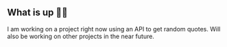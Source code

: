 ## What is up ✌🏾

I am working on a project right now using an API to get random quotes. Will also be working on other projects in the near future. 
<!---
anasemo234/anasemo234 is a ✨ special ✨ repository because its `README.md` (this file) appears on your GitHub profile.
You can click the Preview link to take a look at your changes.
--->
